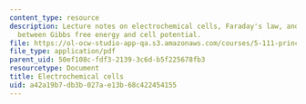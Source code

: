 ```yaml
---
content_type: resource
description: Lecture notes on electrochemical cells, Faraday's law, and the relationship
  between Gibbs free energy and cell potential.
file: https://ol-ocw-studio-app-qa.s3.amazonaws.com/courses/5-111-principles-of-chemical-science-fall-2008/a42a19b7db3b027ae13b68c422454155_lecnotes25.pdf
file_type: application/pdf
parent_uid: 50ef108c-fdf3-2139-3c6d-b5f225678fb3
resourcetype: Document
title: Electrochemical cells
uid: a42a19b7-db3b-027a-e13b-68c422454155
---
```

